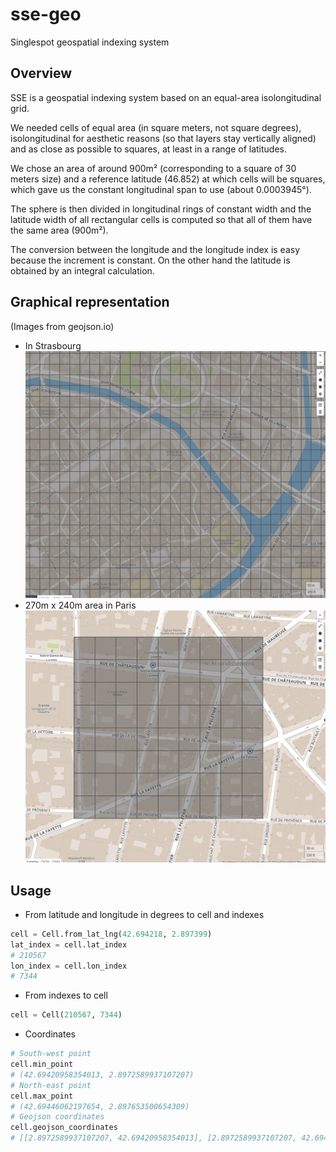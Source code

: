 # sse-geo
Singlespot geospatial indexing system

## Overview
SSE is a geospatial indexing system based on an equal-area isolongitudinal grid.

We needed cells of equal area (in square meters, not square degrees), isolongitudinal for aesthetic reasons (so that layers stay vertically aligned) and as close as possible to squares, at least in a range of latitudes.

We chose an area of around 900m² (corresponding to a square of 30 meters size) and a reference latitude (46.852) at which cells will be squares, which gave us the constant longitudinal span to use (about 0.0003945°).

The sphere is then divided in longitudinal rings of constant width and the latitude width of all rectangular cells is computed so that all of them have the same area (900m²).

The conversion between the longitude and the longitude index is easy because the increment is constant. On the other hand the latitude is obtained by an integral calculation.


## Graphical representation
(Images from geojson.io)
* In Strasbourg
![In Strasbourg](strasbourg.png "Strasbourg")
* 270m x 240m area in Paris
![In Paris](paris.png "Paris")

## Usage
* From latitude and longitude in degrees to cell and indexes
```python
cell = Cell.from_lat_lng(42.694218, 2.897399)
lat_index = cell.lat_index
# 210567
lon_index = cell.lon_index
# 7344
```
* From indexes to cell
```python
cell = Cell(210567, 7344)
```

* Coordinates
```python
# South-west point
cell.min_point
# (42.69420958354013, 2.8972589937107207)
# North-east point
cell.max_point
# (42.69446062197654, 2.897653500654309)
# Geojson coordinates
cell.geojson_coordinates
# [[2.8972589937107207, 42.69420958354013], [2.8972589937107207, 42.69446062197654], [2.897653500654309, 42.69446062197654], [2.897653500654309, 42.69420958354013], [2.8972589937107207, 42.69420958354013]]
```

